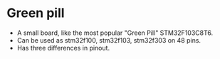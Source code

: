# Green pill
- A small board, like the most popular "Green Pill" STM32F103C8T6.
- Can be used as stm32f100, stm32f103, stm32f303 on 48 pins.
- Has three differences in pinout.
